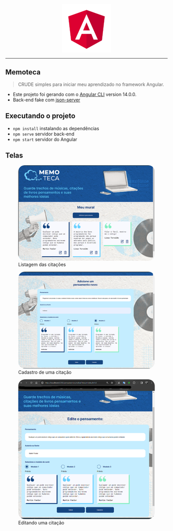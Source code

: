 <p align="center">
  <img width='30%' src=".github/angular.svg" alt="Angular">
</p>

---

## Memoteca
> CRUDE simples para iniciar meu aprendizado no framework Angular.

- Este projeto foi gerando com o [Angular CLI](https://github.com/angular/angular-cli) version 14.0.0.
- Back-end fake com [json-server](https://github.com/typicode/json-server)

## Executando o projeto

- `npm install` instalando as dependências
- `npm serve` servidor back-end
- `npm start` servidor do Angular

## Telas
<figure>
  <img style="border-radius:20px;" src="./.github/01_listar.png" alt="Tela de listagem" />
  <figcaption>Listagem das citações</figcaption>
</figure>
<figure>
  <img style="border-radius:20px;" src="./.github/02_cadastrar.png" alt="Cadastro de uma citação" />
  <figcaption>Cadastro de uma citação</figcaption>
</figure>
<figure>
  <img style="border-radius:20px;" src="./.github/03_editar.png" alt="Editando uma citação" />
  <figcaption>Editando uma citação</figcaption>
</figure>